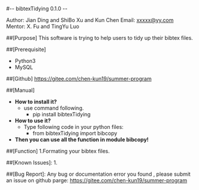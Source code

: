 #-- bibtexTidying 0.1.0 --

Author: Jian Ding and ShiBo Xu and Kun Chen
Email: xxxxx@yy.com
Mentor: X. Fu and TingYu Luo

##[Purpose]
This software is trying to help users to tidy up their bibtex files.

##[Prerequisite]
- Python3
- MySQL

##[Github]
https://gitee.com/chen-kun19/summer-program

##[Manual]
- **How to install it?**
  - use command following.
    - pip install bibtexTidying
- **How to use it?**
  - Type following code in your python files:
    - from bibtexTidying import bibcopy
- **Then you can use all the function in module bibcopy!**

##[Function]
     1.Formating your bibtex files.

##[Known Issues]:
	1. 

##[Bug Report]:
	Any bug or documentation error you found , please submit an issue on github parge: https://gitee.com/chen-kun19/summer-program